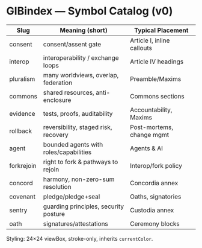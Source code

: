 <!-- status: stub; target: 150+ words -->
# GIBindex — Symbol Catalog (v0)

| Slug        | Meaning (short)                           | Typical Placement                 |
|-------------|-------------------------------------------|-----------------------------------|
| consent     | consent/assent gate                       | Article I, inline callouts        |
| interop     | interoperability / exchange loops         | Article IV headings               |
| pluralism   | many worldviews, overlap, federation      | Preamble/Maxims                   |
| commons     | shared resources, anti-enclosure          | Commons sections                  |
| evidence    | tests, proofs, auditability               | Accountability, Maxims            |
| rollback    | reversibility, staged risk, recovery      | Post-mortems, change mgmt         |
| agent       | bounded agents with roles/capabilities    | Agents & AI                       |
| forkrejoin  | right to fork & pathways to rejoin        | Interop/fork policy               |
| concord     | harmony, non-zero-sum resolution          | Concordia annex                   |
| covenant    | pledge/pledge+seal                        | Oaths, signatories                |
| sentry      | guarding principles, security posture     | Custodia annex                    |
| oath        | signatures/attestations                   | Ceremony blocks                   |

Styling: 24×24 viewBox, stroke-only, inherits `currentColor`.


